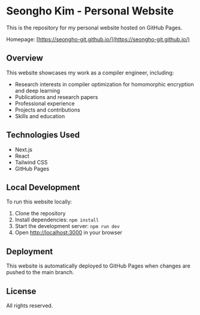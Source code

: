 # Seongho Kim - Personal Website

This is the repository for my personal website hosted on GitHub Pages.

Homepage: [https://seongho-git.github.io/](https://seongho-git.github.io/)

## Overview

This website showcases my work as a compiler engineer, including:

- Research interests in compiler optimization for homomorphic encryption and deep learning
- Publications and research papers
- Professional experience
- Projects and contributions
- Skills and education

## Technologies Used

- Next.js
- React
- Tailwind CSS
- GitHub Pages

## Local Development

To run this website locally:

1. Clone the repository
2. Install dependencies: `npm install`
3. Start the development server: `npm run dev`
4. Open [http://localhost:3000](http://localhost:3000) in your browser

## Deployment

This website is automatically deployed to GitHub Pages when changes are pushed to the main branch.

## License

All rights reserved.
